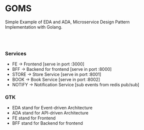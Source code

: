 # GOMS

Simple Example of EDA and ADA, Microservice Design Pattern Implementation with Golang.

###
```mermaid

```

###
```mermaid

```

### Services
- FE -> Frontend [serve in port :3000]
- BFF -> Backend for frontend [serve in port :8000]
- STORE -> Store Service [serve in port :8001]
- BOOK -> Book Service [serve in port :8002]
- NOTIFY -> Notification Service [sub events from redis pub/sub]

### GTK
- EDA stand for Event-driven Architecture
- ADA stand for API-driven Architecture
- FE stand for Frontend
- BFF stand for Backend for frontend
